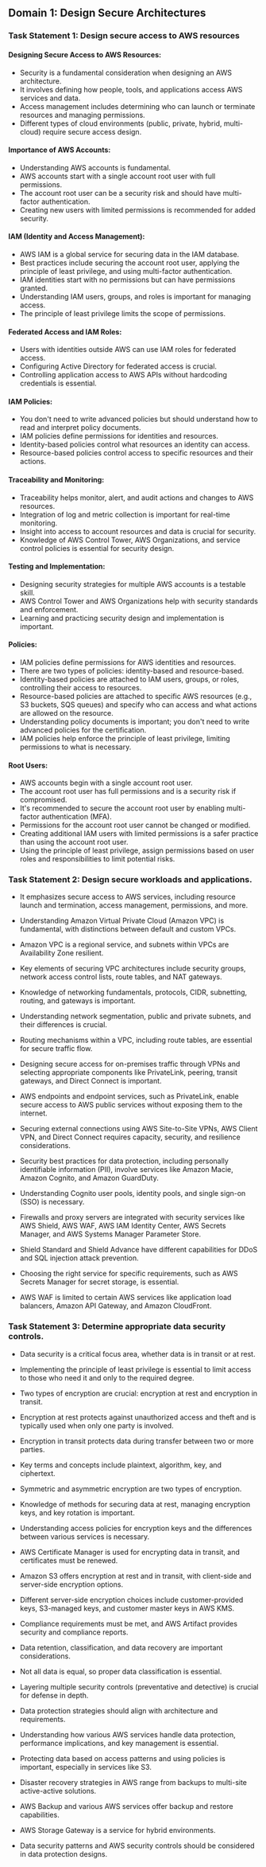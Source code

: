 ## <a id="Domain 1">Domain 1: Design Secure Architectures</a>

### Task Statement 1: Design secure access to AWS resources

#### Designing Secure Access to AWS Resources:

- Security is a fundamental consideration when designing an AWS architecture.
- It involves defining how people, tools, and applications access AWS services and data.
- Access management includes determining who can launch or terminate resources and managing permissions.
- Different types of cloud environments (public, private, hybrid, multi-cloud) require secure access design.

#### Importance of AWS Accounts:

- Understanding AWS accounts is fundamental.
- AWS accounts start with a single account root user with full permissions.
- The account root user can be a security risk and should have multi-factor authentication.
- Creating new users with limited permissions is recommended for added security.

#### IAM (Identity and Access Management):

- AWS IAM is a global service for securing data in the IAM database.
- Best practices include securing the account root user, applying the principle of least privilege, and using multi-factor authentication.
- IAM identities start with no permissions but can have permissions granted.
- Understanding IAM users, groups, and roles is important for managing access.
- The principle of least privilege limits the scope of permissions.

#### Federated Access and IAM Roles:

- Users with identities outside AWS can use IAM roles for federated access.
- Configuring Active Directory for federated access is crucial.
- Controlling application access to AWS APIs without hardcoding credentials is essential.

#### IAM Policies:

- You don't need to write advanced policies but should understand how to read and interpret policy documents.
- IAM policies define permissions for identities and resources.
- Identity-based policies control what resources an identity can access.
- Resource-based policies control access to specific resources and their actions.

#### Traceability and Monitoring:

- Traceability helps monitor, alert, and audit actions and changes to AWS resources.
- Integration of log and metric collection is important for real-time monitoring.
- Insight into access to account resources and data is crucial for security.
- Knowledge of AWS Control Tower, AWS Organizations, and service control policies is essential for security design.

#### Testing and Implementation:

- Designing security strategies for multiple AWS accounts is a testable skill.
- AWS Control Tower and AWS Organizations help with security standards and enforcement.
- Learning and practicing security design and implementation is important.

#### Policies:

- IAM policies define permissions for AWS identities and resources.
- There are two types of policies: identity-based and resource-based.
- Identity-based policies are attached to IAM users, groups, or roles, controlling their access to resources.
- Resource-based policies are attached to specific AWS resources (e.g., S3 buckets, SQS queues) and specify who can access and what actions are allowed on the resource.
- Understanding policy documents is important; you don't need to write advanced policies for the certification.
- IAM policies help enforce the principle of least privilege, limiting permissions to what is necessary.

#### Root Users:

- AWS accounts begin with a single account root user.
- The account root user has full permissions and is a security risk if compromised.
- It's recommended to secure the account root user by enabling multi-factor authentication (MFA).
- Permissions for the account root user cannot be changed or modified.
- Creating additional IAM users with limited permissions is a safer practice than using the account root user.
- Using the principle of least privilege, assign permissions based on user roles and responsibilities to limit potential risks.

### Task Statement 2: Design secure workloads and applications.

- It emphasizes secure access to AWS services, including resource launch and termination, access management, permissions, and more.
- Understanding Amazon Virtual Private Cloud (Amazon VPC) is fundamental, with distinctions between default and custom VPCs.
- Amazon VPC is a regional service, and subnets within VPCs are Availability Zone resilient.
- Key elements of securing VPC architectures include security groups, network access control lists, route tables, and NAT gateways.
- Knowledge of networking fundamentals, protocols, CIDR, subnetting, routing, and gateways is important.
- Understanding network segmentation, public and private subnets, and their differences is crucial.
- Routing mechanisms within a VPC, including route tables, are essential for secure traffic flow.
- Designing secure access for on-premises traffic through VPNs and selecting appropriate components like PrivateLink, peering, transit gateways, and Direct Connect is important.

- AWS endpoints and endpoint services, such as PrivateLink, enable secure access to AWS public services without exposing them to the internet.
- Securing external connections using AWS Site-to-Site VPNs, AWS Client VPN, and Direct Connect requires capacity, security, and resilience considerations.
- Security best practices for data protection, including personally identifiable information (PII), involve services like Amazon Macie, Amazon Cognito, and Amazon GuardDuty.
- Understanding Cognito user pools, identity pools, and single sign-on (SSO) is necessary.
- Firewalls and proxy servers are integrated with security services like AWS Shield, AWS WAF, AWS IAM Identity Center, AWS Secrets Manager, and AWS Systems Manager Parameter Store.
- Shield Standard and Shield Advance have different capabilities for DDoS and SQL injection attack prevention.
- Choosing the right service for specific requirements, such as AWS Secrets Manager for secret storage, is essential.
- AWS WAF is limited to certain AWS services like application load balancers, Amazon API Gateway, and Amazon CloudFront.

### Task Statement 3: Determine appropriate data security controls.

- Data security is a critical focus area, whether data is in transit or at rest.
- Implementing the principle of least privilege is essential to limit access to those who need it and only to the required degree.
- Two types of encryption are crucial: encryption at rest and encryption in transit.
- Encryption at rest protects against unauthorized access and theft and is typically used when only one party is involved.
- Encryption in transit protects data during transfer between two or more parties.
- Key terms and concepts include plaintext, algorithm, key, and ciphertext.
- Symmetric and asymmetric encryption are two types of encryption.
- Knowledge of methods for securing data at rest, managing encryption keys, and key rotation is important.
- Understanding access policies for encryption keys and the differences between various services is necessary.
- AWS Certificate Manager is used for encrypting data in transit, and certificates must be renewed.
- Amazon S3 offers encryption at rest and in transit, with client-side and server-side encryption options.
- Different server-side encryption choices include customer-provided keys, S3-managed keys, and customer master keys in AWS KMS.
- Compliance requirements must be met, and AWS Artifact provides security and compliance reports.

- Data retention, classification, and data recovery are important considerations.
- Not all data is equal, so proper data classification is essential.
- Layering multiple security controls (preventative and detective) is crucial for defense in depth.
- Data protection strategies should align with architecture and requirements.
- Understanding how various AWS services handle data protection, performance implications, and key management is essential.
- Protecting data based on access patterns and using policies is important, especially in services like S3.
- Disaster recovery strategies in AWS range from backups to multi-site active-active solutions.
- AWS Backup and various AWS services offer backup and restore capabilities.
- AWS Storage Gateway is a service for hybrid environments.
- Data security patterns and AWS security controls should be considered in data protection designs.